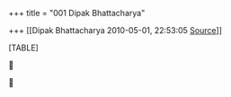 +++
title = "001 Dipak Bhattacharya"

+++
[[Dipak Bhattacharya	2010-05-01, 22:53:05 [Source](https://groups.google.com/g/bvparishat/c/HnaYvFWJ1LQ)]]



[TABLE]





